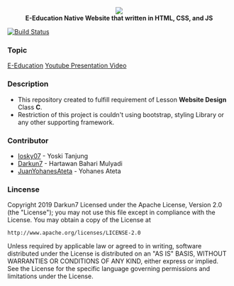 <p align="center">
	<a href="http://darkun7github.io"><img style="max-height:100px;" src="https://drive.google.com/uc?id=1PtdVgdcMAK0kzyrwXbdHofyfa6r7JA2D"></img></a><br>
	<b>E-Education Native Website that written in HTML, CSS, and JS</b>
</p>

[![Build Status](https://travis-ci.org/pmmp/PocketMine-MP.svg?branch=master)](https://github.com/darkun7/darkun7.github.io)
### Topic
[E-Education](https://darkun7.github.io/index.html)
[Youtube Presentation Video](https://youtu.be/FVrIgGT8hng)
### Description
  - This repository created to fulfill requirement of Lesson **Website Design** Class **C**.
  - Restriction of this project is couldn't using bootstrap, styling Library or any other supporting framework.
### Contributor
 * [Iosky07](https://github.com/iosky07) - Yoski Tanjung
 * [Darkun7](https://github.com/darkun7) - Hartawan Bahari Mulyadi
 * [JuanYohanesAteta](https://github.com/juanyohanesateta) - Yohanes Ateta
### Lincense
Copyright 2019 Darkun7
Licensed under the Apache License, Version 2.0 (the "License");
you may not use this file except in compliance with the License.
You may obtain a copy of the License at

    http://www.apache.org/licenses/LICENSE-2.0

Unless required by applicable law or agreed to in writing, software
distributed under the License is distributed on an "AS IS" BASIS,
WITHOUT WARRANTIES OR CONDITIONS OF ANY KIND, either express or implied.
See the License for the specific language governing permissions and
limitations under the License.
